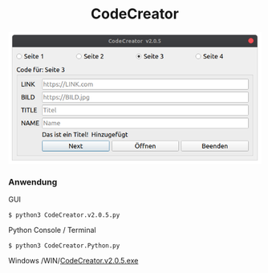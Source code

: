 <h1 align="center">CodeCreator</h1>

<p align="center">

<img src="https://raw.githubusercontent.com/Morpheus2018/CodeCreator/v2.0.5/screenshot/screenshot.v2.0.5.png" alt="Empty interface">

</p>

### Anwendung
GUI
```
$ python3 CodeCreator.v2.0.5.py
```
Python Console / Terminal
```
$ python3 CodeCreator.Python.py
```


Windows /WIN/<a href="https://github.com/Morpheus2018/CodeCreator/raw/v2.0.5/WIN/CodeCreator.v2.0.5.exe">CodeCreator.v2.0.5.exe </a>

